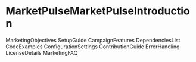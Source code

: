 # MarketPulseMarketPulseIntroduction
MarketingObjectives
SetupGuide
CampaignFeatures
DependenciesList
CodeExamples
ConfigurationSettings
ContributionGuide
ErrorHandling
LicenseDetails
MarketingFAQ
